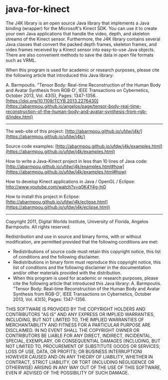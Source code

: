 java-for-kinect
===============

The J4K library is an open source Java library that implements a Java binding (wrapper) 
for the Microsoft's Kinect SDK. You can use it to create your own Java applications that
handle the video, depth, and skeleton streams of the Kinect sensor.  Furthermore, the 
J4K library contains several Java classes that convert the packed depth frames, skeleton 
frames, and video frames received by a Kinect sensor into easy-to-use Java objects. There 
are also convenient methods to save the data in open file formats such as VRML.

When this program is used for academic or research purposes, 
please cite the following article that introduced this Java library: 
 
A. Barmpoutis. "Tensor Body: Real-time Reconstruction of the Human Body 
and Avatar Synthesis from RGB-D', IEEE Transactions on Cybernetics, 
October 2013, Vol. 43(5), Pages: 1347-1356.
[https://doi.org/10.1109/TCYB.2013.2276430](https://abarmpou.github.io/angelos/page/tensor-body-real-time-reconstruction-of-the-human-body-and-avatar-synthesis-from-rgb-d/index.html)

----------------------------------------------------
The web-site of this project:
[http://abarmpou.github.io/ufdw/j4k/](https://abarmpou.github.io/ufdw/j4k/)

Source code examples:
[http://abarmpou.github.io/ufdw/j4k/examples.html](https://abarmpou.github.io/ufdw/j4k/examples.html)

How to write a Java-Kinect project in less than 10 lines of Java code:
[http://abarmpou.github.io/ufdw/j4k/examples.html#how](https://abarmpou.github.io/ufdw/j4k/examples.html#how)

How to develop Kinect applications in Java / OpenGL / Eclipse:
http://www.youtube.com/watch?v=q0K4Y4g-hj0

How to install this project in Eclipse:
[http://abarmpou.github.io/ufdw/j4k/eclipse.html](https://abarmpou.github.io/ufdw/j4k/eclipse.html)


----------------------------------------------------
Copyright 2011, Digital Worlds Institute, University of Florida, Angelos Barmpoutis.
All rights reserved.

Redistribution and use in source and binary forms, with or without
modification, are permitted provided that the following conditions are
met:
   * Redistributions of source code must retain this copyright
notice, this list of conditions and the following disclaimer.
   * Redistributions in binary form must reproduce this
copyright notice, this list of conditions and the following disclaimer
in the documentation and/or other materials provided with the
distribution.
   * When this program is used for academic or research purposes, 
please cite the following article that introduced this Java library: 
A. Barmpoutis. "Tensor Body: Real-time Reconstruction of the Human Body 
and Avatar Synthesis from RGB-D', IEEE Transactions on Cybernetics, 
October 2013, Vol. 43(5), Pages: 1347-1356. 

THIS SOFTWARE IS PROVIDED BY THE COPYRIGHT HOLDERS AND CONTRIBUTORS
"AS IS" AND ANY EXPRESS OR IMPLIED WARRANTIES, INCLUDING, BUT NOT
LIMITED TO, THE IMPLIED WARRANTIES OF MERCHANTABILITY AND FITNESS FOR
A PARTICULAR PURPOSE ARE DISCLAIMED. IN NO EVENT SHALL THE COPYRIGHT
OWNER OR CONTRIBUTORS BE LIABLE FOR ANY DIRECT, INDIRECT, INCIDENTAL,
SPECIAL, EXEMPLARY, OR CONSEQUENTIAL DAMAGES (INCLUDING, BUT NOT
LIMITED TO, PROCUREMENT OF SUBSTITUTE GOODS OR SERVICES; LOSS OF USE,
DATA, OR PROFITS; OR BUSINESS INTERRUPTION) HOWEVER CAUSED AND ON ANY
THEORY OF LIABILITY, WHETHER IN CONTRACT, STRICT LIABILITY, OR TORT
(INCLUDING NEGLIGENCE OR OTHERWISE) ARISING IN ANY WAY OUT OF THE USE
OF THIS SOFTWARE, EVEN IF ADVISED OF THE POSSIBILITY OF SUCH DAMAGE.
